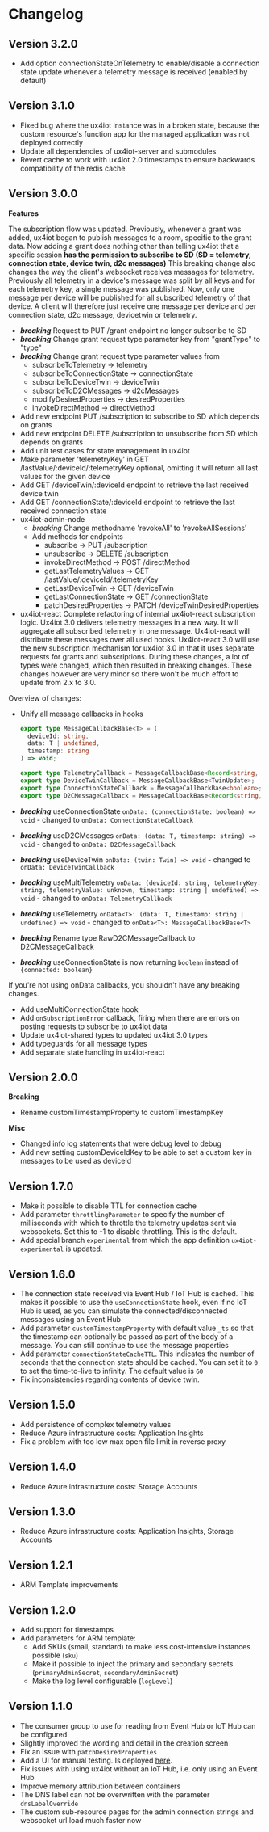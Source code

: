 # Changelog

## Version 3.2.0

* Add option connectionStateOnTelemetry to enable/disable a connection state update whenever a telemetry message is received (enabled by default)

## Version 3.1.0

* Fixed bug where the ux4iot instance was in a broken state, because the custom resource's function app for the managed application was not deployed correctly
* Update all dependencies of ux4iot-server and submodules
* Revert cache to work with ux4iot 2.0 timestamps to ensure backwards compatibility of the redis cache

## Version 3.0.0

**Features**

The subscription flow was updated. Previously, whenever a grant was added, ux4iot began to publish messages to a room, specific to the grant data. Now adding a grant does nothing other than telling ux4iot that a specific session **has the permission to subscribe to SD (SD = telemetry, connection state, device twin, d2c messages)** This breaking change also changes the way the client's websocket receives messages for telemetry. Previously all telemetry in a device's message was split by all keys and for each telemetry key, a single message was published. Now, only one message per device will be published for all subscribed telemetry of that device. A client will therefore just receive one message per device and per connection state, d2c message, devicetwin or telemetry.

* _**breaking**_ Request to PUT /grant endpoint no longer subscribe to SD
* _**breaking**_ Change grant request type parameter key from "grantType" to "type"
* _**breaking**_ Change grant request type parameter values from
  * subscribeToTelemetry -> telemetry
  * subscribeToConnectionState -> connectionState
  * subscribeToDeviceTwin -> deviceTwin
  * subscribeToD2CMessages -> d2cMessages
  * modifyDesiredProperties -> desiredProperties
  * invokeDirectMethod -> directMethod
* Add new endpoint PUT /subscription to subscribe to SD which depends on grants
* Add new endpoint DELETE /subscription to unsubscribe from SD which depends on grants
* Add unit test cases for state management in ux4iot
* Make parameter 'telemetryKey' in GET /lastValue/:deviceId/:telemetryKey optional, omitting it will return all last values for the given device
* Add GET /deviceTwin/:deviceId endpoint to retrieve the last received device twin
* Add GET /connectionState/:deviceId endpoint to retrieve the last received connection state
* ux4iot-admin-node
  * _breaking_ Change methodname 'revokeAll' to 'revokeAllSessions'
  * Add methods for endpoints
    * subscribe -> PUT /subscription
    * unsubscribe -> DELETE /subscription
    * invokeDirectMethod -> POST /directMethod
    * getLastTelemetryValues -> GET /lastValue/:deviceId/:telemetryKey
    * getLastDeviceTwin -> GET /deviceTwin
    * getLastConnectionState -> GET /connectionState
    * patchDesiredProperties -> PATCH /deviceTwinDesiredProperties
* ux4iot-react Complete refactoring of internal ux4iot-react subscription logic. Ux4iot 3.0 delivers telemetry messages in a new way. It will aggregate all subscribed telemetry in one message. Ux4iot-react will distribute these messages over all used hooks. Ux4iot-react 3.0 will use the new subscription mechanism for ux4iot 3.0 in that it uses separate requests for grants and subscriptions. During these changes, a lot of types were changed, which then resulted in breaking changes. These changes however are very minor so there won't be much effort to update from 2.x to 3.0.

Overview of changes:

*   Unify all message callbacks in hooks

    ```ts
    export type MessageCallbackBase<T> = (
      deviceId: string,
      data: T | undefined,
      timestamp: string
    ) => void;

    export type TelemetryCallback = MessageCallbackBase<Record<string, unknown>>;
    export type DeviceTwinCallback = MessageCallbackBase<TwinUpdate>;
    export type ConnectionStateCallback = MessageCallbackBase<boolean>;
    export type D2CMessageCallback = MessageCallbackBase<Record<string, unknown>>;
    ```
* _**breaking**_ useConnectionState `onData: (connectionState: boolean) => void` - changed to `onData: ConnectionStateCallback`
* _**breaking**_ useD2CMessages `onData: (data: T, timestamp: string) => void` - changed to `onData: D2CMessageCallback`
* _**breaking**_ useDeviceTwin `onData: (twin: Twin) => void` - changed to `onData: DeviceTwinCallback`
* _**breaking**_ useMultiTelemetry `onData: (deviceId: string, telemetryKey: string, telemetryValue: unknown, timestamp: string | undefined) => void` - changed to `onData: TelemetryCallback`
* _**breaking**_ useTelemetry `onData<T>: (data: T, timestamp: string | undefined) => void` - changed to `onData<T>: MessageCallbackBase<T>`
* _**breaking**_ Rename type RawD2CMessageCallback to D2CMessageCallback
* _**breaking**_ useConnectionState is now returning `boolean` instead of `{connected: boolean}`

If you're not using onData callbacks, you shouldn't have any breaking changes.

* Add useMultiConnectionState hook
* Add `onSubscriptionError` callback, firing when there are errors on posting requests to subscribe to ux4iot data
* Update ux4iot-shared types to updated ux4iot 3.0 types
* Add typeguards for all message types
* Add separate state handling in ux4iot-react

## Version 2.0.0

**Breaking**

* Rename customTimestampProperty to customTimestampKey

**Misc**

* Changed info log statements that were debug level to debug&#x20;
* Add new setting customDeviceIdKey to be able to set a custom key in messages to be used as deviceId

## Version 1.7.0

* Make it possible to disable TTL for connection cache
* Add parameter `throttlingParameter` to specify the number of milliseconds with which to throttle the telemetry updates sent via websockets. Set this to -1 to disable throttling. This is the default.
* Add special branch `experimental` from which the app definition `ux4iot-experimental` is updated.

## Version 1.6.0

* The connection state received via Event Hub / IoT Hub is cached. This makes it possible to use the `useConnectionState` hook, even if no IoT Hub is used, as you can simulate the connected/disconnected messages using an Event Hub
* Add parameter `customTimestampProperty` with default value `_ts` so that the timestamp can optionally be passed as part of the body of a message. You can still continue to use the message properties
* Add parameter `connectionStateCacheTTL`. This indicates the number of seconds that the connection state should be cached. You can set it to `0` to set the time-to-live to infinity. The default value is `60`
* Fix inconsistencies regarding contents of device twin.

## Version 1.5.0

* Add persistence of complex telemetry values
* Reduce Azure infrastructure costs: Application Insights
* Fix a problem with too low max open file limit in reverse proxy

## Version 1.4.0

* Reduce Azure infrastructure costs: Storage Accounts

## Version 1.3.0

* Reduce Azure infrastructure costs: Application Insights, Storage Accounts

## Version 1.2.1

* ARM Template improvements

## Version 1.2.0

* Add support for timestamps
* Add parameters for ARM template:
  * Add SKUs (small, standard) to make less cost-intensive instances possible (`sku`)
  * Make it possible to inject the primary and secondary secrets (`primaryAdminSecret`, `secondaryAdminSecret`)
  * Make the log level configurable (`logLevel`)

## Version 1.1.0

* The consumer group to use for reading from Event Hub or IoT Hub can be configured
* Slightly improved the wording and detail in the creation screen
* Fix an issue with `patchDesiredProperties`
* Add a UI for manual testing. Is deployed [here](https://ux4iotsnapshotstorage.z6.web.core.windows.net/).
* Fix issues with using ux4iot without an IoT Hub, i.e. only using an Event Hub
* Improve memory attribution between containers
* The DNS label can not be overwritten with the parameter `dnsLabelOverride`
* The custom sub-resource pages for the admin connection strings and websocket url load much faster now

